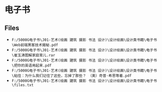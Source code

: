 # 电子书

## Files

- `F:/5000G电子书\J01-艺术(绘画 建筑 摄影 书法 设计)\设计绘画\设计类书籍\电子书\Web前端黑客技术揭秘.pdf`
- `F:/5000G电子书\J01-艺术(绘画 建筑 摄影 书法 设计)\设计绘画\设计类书籍\电子书\崔玉涛图解家庭育儿.rar`
- `F:/5000G电子书\J01-艺术(绘画 建筑 摄影 书法 设计)\设计绘画\设计类书籍\电子书\把你的英语用起来.pdf`
- `F:/5000G电子书\J01-艺术(绘画 建筑 摄影 书法 设计)\设计绘画\设计类书籍\电子书\粘住：为什么我们记住了这些，忘掉了那些？ （美）奇普·希思等着.pdf`
- `F:/5000G电子书\J01-艺术(绘画 建筑 摄影 书法 设计)\设计绘画\设计类书籍\电子书\files.txt`
